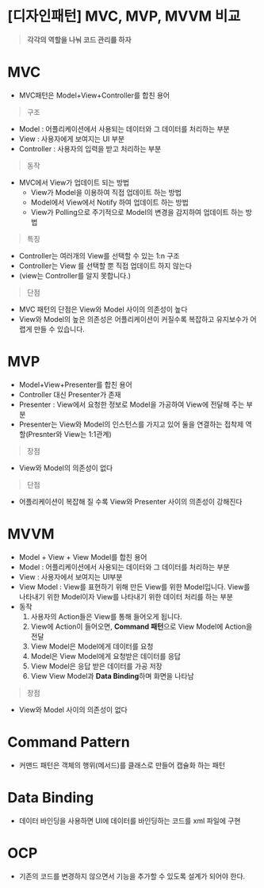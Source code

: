 # [디자인패턴] MVC, MVP, MVVM 비교
> **각각의 역할을 나눠 코드 관리를 하자**  
# MVC
* MVC패턴은 Model+View+Controller를 합친 용어
> 구조  
* Model : 어플리케이션에서 사용되는 데이터와 그 데이터를 처리하는 부분
* View : 사용자에게 보여지는 UI 부분
* Controller : 사용자의 입력을 받고 처리하는 부분
> 동작  
* MVC에서 View가 업데이트 되는 방법
  * View가 Model을 이용하여 직접 업데이트 하는 방법
  * Model에서 View에서 Notify 하여 업데이트 하는 방법
  * View가 Polling으로 주기적으로 Model의 변경을 감지하여 업데이트 하는 방법
> 특징  
* Controller는 여러개의 View를 선택할 수 있는 1:n 구조
* Controller는 View 를 선택할 뿐 직접 업데이트 하지 않는다
* (view는 Controller를 알지 못합니다.)
> 단점  
* MVC 패턴의 단점은 View와 Model 사이의 의존성이 높다
* View와 Model의 높은 의존성은 어플리케이션이 커질수록 복잡하고 유지보수가 어렵게 만들 수 있습니다.
# MVP
* Model+View+Presenter를 합친 용어
* Controller 대신 Presenter가 존재
* Presenter : View에서 요청한 정보로 Model을 가공하여 View에 전달해 주는 부분
* Presenter는 View와 Model의 인스턴스를 가지고 있어 둘을 연결하는 접착제 역할(Presnter와 View는 1:1관계)
> 장점  
* View와 Model의 의존성이 없다
> 단점  
* 어플리케이션이 복잡해 질 수록 View와 Presenter 사이의 의존성이 강해진다
# MVVM
* Model + View + View Model를 합친 용어
* Model : 어플리케이션에서 사용되는 데이터와 그 데이터를 처리하는 부분
* View : 사용자에서 보여지는 UI부분
* View Model : View를 표현하기 위해 만든 View를 위한 Model입니다. View를 나타내기 위한 Model이자 View를 나타내기 위한 데이터 처리를 하는 부분
* 동작
  1. 사용자의 Action들은 View를 통해 들어오게 됩니다.
  2. View에 Action이 들어오면, **Command 패턴**으로 View Model에 Action을 전달
  3. View Model은 Model에게 데이터를 요청
  4. Model은 View Model에게 요청받은 데이터를 응답
  5. View Model은 응답 받은 데이터를 가공 저장
  6. View View Model과 **Data Binding**하며 화면을 나타남
> 장점  
* View와 Model 사이의 의존성이 없다
# Command Pattern
* 커맨드 패턴은 객체의 행위(메서드)를 클래스로 만들어 캡슐화 하는 패턴
# Data Binding
* 데이터 바인딩을 사용하면 UI에 데이터를 바인딩하는 코드를 xml 파일에 구현
# OCP
* 기존의 코드를 변경하지 않으면서 기능을 추가할 수 있도록 설계가 되어야 한다.
